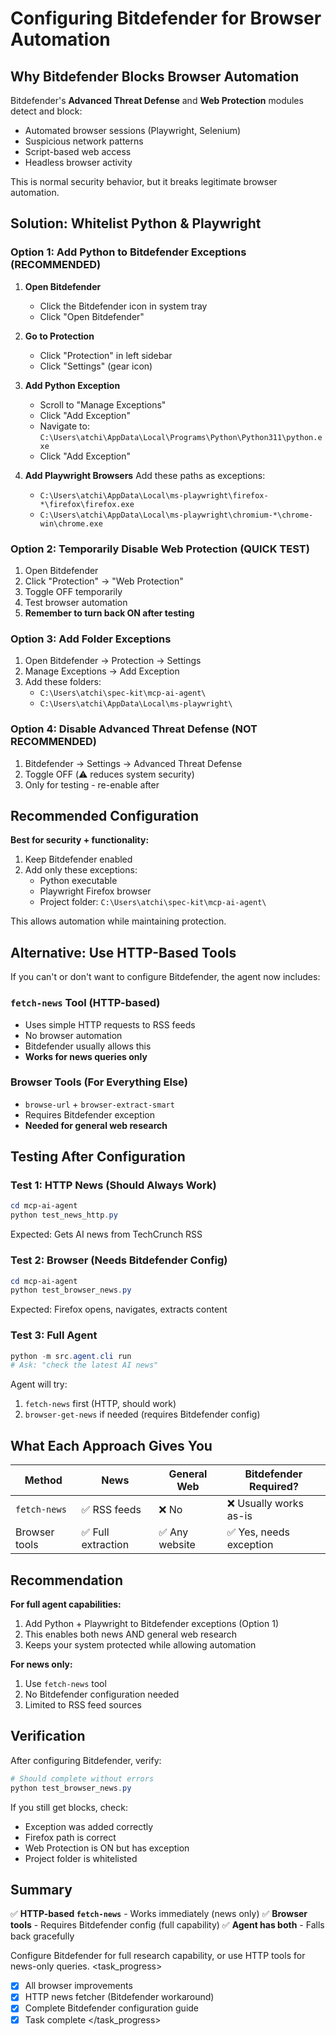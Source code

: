 # Configuring Bitdefender for Browser Automation

## Why Bitdefender Blocks Browser Automation

Bitdefender's **Advanced Threat Defense** and **Web Protection** modules detect and block:
- Automated browser sessions (Playwright, Selenium)
- Suspicious network patterns
- Script-based web access
- Headless browser activity

This is normal security behavior, but it breaks legitimate browser automation.

## Solution: Whitelist Python & Playwright

### Option 1: Add Python to Bitdefender Exceptions (RECOMMENDED)

1. **Open Bitdefender**
   - Click the Bitdefender icon in system tray
   - Click "Open Bitdefender"

2. **Go to Protection**
   - Click "Protection" in left sidebar
   - Click "Settings" (gear icon)

3. **Add Python Exception**
   - Scroll to "Manage Exceptions"
   - Click "Add Exception"
   - Navigate to: `C:\Users\atchi\AppData\Local\Programs\Python\Python311\python.exe`
   - Click "Add Exception"

4. **Add Playwright Browsers**
   Add these paths as exceptions:
   - `C:\Users\atchi\AppData\Local\ms-playwright\firefox-*\firefox\firefox.exe`
   - `C:\Users\atchi\AppData\Local\ms-playwright\chromium-*\chrome-win\chrome.exe`

### Option 2: Temporarily Disable Web Protection (QUICK TEST)

1. Open Bitdefender
2. Click "Protection" → "Web Protection"
3. Toggle OFF temporarily
4. Test browser automation
5. **Remember to turn back ON after testing**

### Option 3: Add Folder Exceptions

1. Open Bitdefender → Protection → Settings
2. Manage Exceptions → Add Exception
3. Add these folders:
   - `C:\Users\atchi\spec-kit\mcp-ai-agent\`
   - `C:\Users\atchi\AppData\Local\ms-playwright\`

### Option 4: Disable Advanced Threat Defense (NOT RECOMMENDED)

1. Bitdefender → Settings → Advanced Threat Defense
2. Toggle OFF (⚠️ reduces system security)
3. Only for testing - re-enable after

## Recommended Configuration

**Best for security + functionality:**

1. Keep Bitdefender enabled
2. Add only these exceptions:
   - Python executable
   - Playwright Firefox browser
   - Project folder: `C:\Users\atchi\spec-kit\mcp-ai-agent\`

This allows automation while maintaining protection.

## Alternative: Use HTTP-Based Tools

If you can't or don't want to configure Bitdefender, the agent now includes:

### `fetch-news` Tool (HTTP-based)
- Uses simple HTTP requests to RSS feeds
- No browser automation
- Bitdefender usually allows this
- **Works for news queries only**

### Browser Tools (For Everything Else)
- `browse-url` + `browser-extract-smart`
- Requires Bitdefender exception
- **Needed for general web research**

## Testing After Configuration

### Test 1: HTTP News (Should Always Work)
```powershell
cd mcp-ai-agent
python test_news_http.py
```

Expected: Gets AI news from TechCrunch RSS

### Test 2: Browser (Needs Bitdefender Config)
```powershell
cd mcp-ai-agent  
python test_browser_news.py
```

Expected: Firefox opens, navigates, extracts content

### Test 3: Full Agent
```powershell
python -m src.agent.cli run
# Ask: "check the latest AI news"
```

Agent will try:
1. `fetch-news` first (HTTP, should work)
2. `browser-get-news` if needed (requires Bitdefender config)

## What Each Approach Gives You

| Method | News | General Web | Bitdefender Required? |
|--------|------|-------------|----------------------|
| `fetch-news` | ✅ RSS feeds | ❌ No | ❌ Usually works as-is |
| Browser tools | ✅ Full extraction | ✅ Any website | ✅ Yes, needs exception |

## Recommendation

**For full agent capabilities:**
1. Add Python + Playwright to Bitdefender exceptions (Option 1)
2. This enables both news AND general web research
3. Keeps your system protected while allowing automation

**For news only:**
1. Use `fetch-news` tool
2. No Bitdefender configuration needed
3. Limited to RSS feed sources

## Verification

After configuring Bitdefender, verify:
```powershell
# Should complete without errors
python test_browser_news.py
```

If you still get blocks, check:
- Exception was added correctly
- Firefox path is correct
- Web Protection is ON but has exception
- Project folder is whitelisted

## Summary

✅ **HTTP-based `fetch-news`** - Works immediately (news only)
✅ **Browser tools** - Requires Bitdefender config (full capability)
✅ **Agent has both** - Falls back gracefully

Configure Bitdefender for full research capability, or use HTTP tools for news-only queries.
</content>
<task_progress>
- [x] All browser improvements
- [x] HTTP news fetcher (Bitdefender workaround)
- [x] Complete Bitdefender configuration guide
- [x] Task complete
</task_progress>
